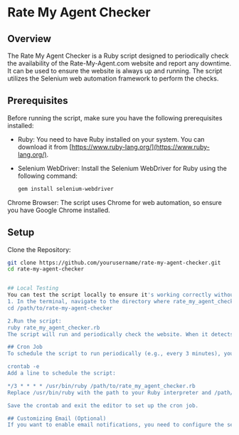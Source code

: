 # Rate My Agent Checker

## Overview

The Rate My Agent Checker is a Ruby script designed to periodically check the availability of the Rate-My-Agent.com website and report any downtime. It can be used to ensure the website is always up and running. The script utilizes the Selenium web automation framework to perform the checks.

## Prerequisites

Before running the script, make sure you have the following prerequisites installed:

- Ruby: You need to have Ruby installed on your system. You can download it from [https://www.ruby-lang.org/](https://www.ruby-lang.org/).

- Selenium WebDriver: Install the Selenium WebDriver for Ruby using the following command:

  ```bash
  gem install selenium-webdriver

Chrome Browser: The script uses Chrome for web automation, so ensure you have Google Chrome installed.



## Setup
Clone the Repository:
```bash
git clone https://github.com/yourusername/rate-my-agent-checker.git
cd rate-my-agent-checker


## Local Testing
You can test the script locally to ensure it's working correctly without sending actual emails.
1. In the terminal, navigate to the directory where rate_my_agent_checker.rb is located:
cd /path/to/rate-my-agent-checker

2.Run the script:
ruby rate_my_agent_checker.rb
The script will run and periodically check the website. When it detects an issue, it will log the error message to the console.

## Cron Job
To schedule the script to run periodically (e.g., every 3 minutes), you can create a cron job. Open your crontab file for editing with the following command:

crontab -e
Add a line to schedule the script:

*/3 * * * * /usr/bin/ruby /path/to/rate_my_agent_checker.rb
Replace /usr/bin/ruby with the path to your Ruby interpreter and /path/to/rate_my_agent_checker.rb with the actual path to your script file.

Save the crontab and exit the editor to set up the cron job.

## Customizing Email (Optional)
If you want to enable email notifications, you need to configure the send_email function in the script with your SMTP server settings. This function is currently set to print messages to the console for local testing.
